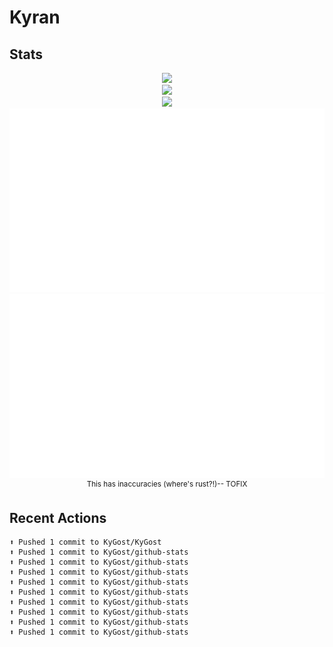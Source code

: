 # Kyran
## Stats
<p align="center">
	<img src="https://github-profile-trophy.vercel.app/?username=KyGost&theme=nord&no-frame=true&column=3&row=2&margin-w=15&margin-h=15"/>
	<br/>
	<img src="https://github-readme-streak-stats.herokuapp.com/?user=KyGost&theme=nord&hide_border=true&date_format=Y-m-d"/>
	<br/>
	<img src="https://github-readme-stats.vercel.app/api?username=KyGost&show_icons=true&theme=nord&hide_border=true&count_private=true&hide_rank=true&hide_title=true"/>
	<br/>
	<img src="https://github.com/KyGost/github-stats/blob/master/generated/overview.svg"/>
	<br/>
	<img src="https://github.com/KyGost/github-stats/blob/master/generated/languages.svg"/>
	<br/>
	<sup>This has inaccuracies (where's rust?!)-- TOFIX</sup>
</p>
  
## Recent Actions
```
⬆️ Pushed 1 commit to KyGost/KyGost
⬆️ Pushed 1 commit to KyGost/github-stats
⬆️ Pushed 1 commit to KyGost/github-stats
⬆️ Pushed 1 commit to KyGost/github-stats
⬆️ Pushed 1 commit to KyGost/github-stats
⬆️ Pushed 1 commit to KyGost/github-stats
⬆️ Pushed 1 commit to KyGost/github-stats
⬆️ Pushed 1 commit to KyGost/github-stats
⬆️ Pushed 1 commit to KyGost/github-stats
⬆️ Pushed 1 commit to KyGost/github-stats
```
